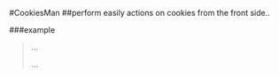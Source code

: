 #CookiesMan
##perform easily actions on cookies from the front side..


###example
>...
><script src='/pathtocookiesman'>
></script>
><script>
>    const cman = new CookiesMan()
>    cman.cookiesNames()//prints the name of the current set cookies
></script>
>
>...

